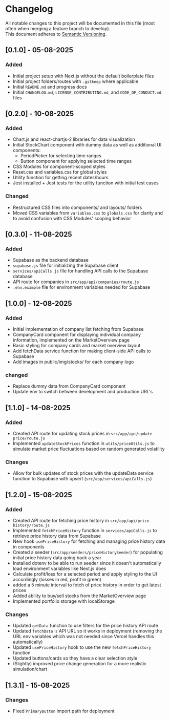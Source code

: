 # Changelog

All notable changes to this project will be documented in this file (most often when merging a feature branch to develop).
<br> This document adheres to [Semantic Versioning](https://semver.org/).

## [0.1.0] - 05-08-2025

### Added

- Initial project setup with Next.js without the default boilerplate files
- Initial project folders/routes with `.gitkeep` where applicable
- Initial `README.md` and progress docs
- Initial `CHANGELOG.md`, `LICENSE`, `CONTRIBUTING.md`, and `CODE_OF_CONDUCT.md` files

## [0.2.0] - 10-08-2025

### Added

- Chart.js and react-chartjs-2 libraries for data visualization
- Initial StockChart component with dummy data as well as additional UI components:
  - PeriodPicker for selecting time ranges
  - Button component for applying selected time ranges
- CSS Modules for component-scoped styles
- Reset.css and variables.css for global styles
- Utility function for getting recent dates/hours
- Jest installed + Jest tests for the utility function with initial test cases

### Changed

- Restructured CSS files into components/ and layouts/ folders
- Moved CSS variables from `variables.css` to `globals.css` for clarity and to avoid confusion with CSS Modules' scoping behavior

## [0.3.0] - 11-08-2025

### Added

- Supabase as the backend database
- `supabase.js` file for initializing the Supabase client
- `services/apiCalls.js` file for handling API calls to the Supabase database
- API route for companies in `src/app/api/companies/route.js`
- `.env.example` file for environment variables needed for Supabase

## [1.0.0] - 12-08-2025

### Added

- Initial implementation of company list fetching from Supabase
- CompanyCard component for displaying individual company information, implemented on the MarketOverview page
- Basic styling for company cards and market overview layout
- Add fetchData service function for making client-side API calls to Supabase
- Add images in public/img/stocks/ for each company logo

### changed

- Replace dummy data from CompanyCard component
- Update env to switch between development and production URL's

## [1.1.0] - 14-08-2025

### Added

- Created API route for updating stock prices in `src/app/api/update-price/route.js`
- Implemented `updateStockPrices` function in `utils/priceUtils.js` to simulate market price fluctuations based on random generated volatility

### Changes

- Allow for bulk updates of stock prices with the updateData service function to Supabase with upsert (`src/app/services/apiCalls.js`)

## [1.2.0] - 15-08-2025

### Added

- Created API route for fetching price history in `src/app/api/price-history/route.js`
- Implemented `fetchPriceHistory` function in `services/apiCalls.js` to retrieve price history data from Supabase
- New hook `usePriceHistory` for fetching and managing price history data in components
- Created a seeder (`src/app/seeders/priceHistorySeeder`) for populating initial price history data going back a year
- Installed dotenv to be able to run seeder since it doesn't automatically load environment variables like Next.js does
- Calculate profit/loss for a selected period and apply styling to the UI accordingly (losses in red, profit in green)
- added a 5 minute interval to fetch of price history in order to get latest prices
- Added ability to buy/sell stocks from the MarketOverview page
- Implemented portfolio storage with localStorage

### Changes

- Updated `getData` function to use filters for the price history API route
- Updated `fetchData's` API URL so it works in deployment (removing the URL env variables which was not needed since Vercel handles this automatically)
- Updated `usePriceHistory` hook to use the new `fetchPriceHistory` function
- Updated buttons/cards so they have a clear selection style
- (Slightly) improved price change generation for a more realistic simulation/chart

## [1.3.1] - 15-08-2025

### Changes

- Fixed `PrimaryButton` import path for deployment
